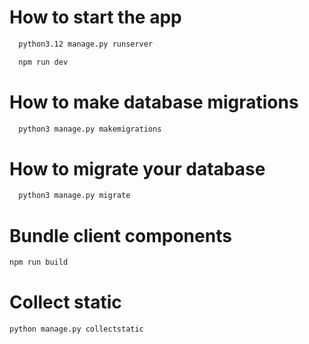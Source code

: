 # How to start the app

```bash
  python3.12 manage.py runserver
```

```bash
  npm run dev
```

# How to make database migrations

```bash
  python3 manage.py makemigrations
```

# How to migrate your database

```bash
  python3 manage.py migrate
```

# Bundle client components

```bash
npm run build
```

# Collect static

```bash
python manage.py collectstatic
```
